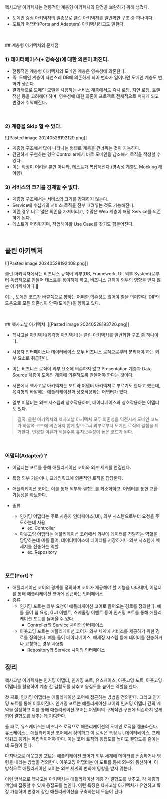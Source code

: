 
헥사고날 아키텍처는 전통적인 계층형 아키텍처의 단점을 보완하기 위해 생겼다.
- 도메인 중심 아키텍처의 일종으로 클린 아키텍처를 일반화한 구조 중 하나이다.
- 포트와 어댑터(Ports and Adapters) 아키텍처라고도 말한다.

</br>
</br>
## 계층형 아키텍처의 문제점 

### 1) 데이터베이스(+ 영속성)에 대한 의존이 퍼진다.

- 전통적인 계층형 아키텍처의 도메인 계층은 영속성에 의존한다. 
- 즉, 도메인 계층이 자연스레 DB에 의존하게 되어 변화가 일어나면 도메인 계층도 변화가 생긴다
- 결과적으로 도메인 모델을 사용하는 서비스 계층에서도 즉시 로딩, 지연 로딩, 트랜잭션 등을 고려해야 하며, 영속성에 대한 의존이 프로젝트 전체적으로 퍼지게 되고 변경에 취약해진다.

</br>

### 2) 계층을 Skip 할 수 있다.
![[Pasted image 20240528192129.png]]

- 계층형 구조에서 많이 나타나는 형태로 계층을 건너뛰는 것이 가능하다.
- 간단하게 구현하는 경우 Controller에서 바로 도메인을 참조해서 로직을 작성할 수 있다.
- 이는 확장이 어려울 뿐만 아니라, 테스트가 복잡해진다.(영속성 계층도 Mocking 해야함)


### 3) 서비스의 크기를 강제할 수 없다.

- 계층형 구조에서는 서비스의 크기를 강제하지 않는다. 
- Service에 수십개의 서비스 로직을 전부 때려넣는 것도 가능해진다.
- 이런 경우 너무 많은 의존을 가져버리고, 수많은 Web 계층이 해당 Service를 의존하게 된다.
- 테스트가 어려워지며, 작업해야할 Use Case를 찾기도 힘들어진다.


</br>

## 클린 아키텍처 
![[Pasted image 20240528192408.png]]

클린 아키텍처에서는 비즈니스 규칙이 외부(DB, Framework, UI, 외부 System)로부터 독립적으로 만들어 테스트를 용이하게 하고, 비즈니스 규칙이 외부의 영향을 받지 않는 아키텍처이다.

이는, 도메인 코드가 바깥쪽으로 향하는 어떠한 의존성도 없어야 함을 의미한다. DIP의 도움으로 모든 의존성이 안쪽(도메인)을 향하고 있다.


</br>
</br>
## 헥사고날 아키텍처
![[Pasted image 20240528193720.png]]

- 헥사고날 아키텍처(육각형 아키텍처)는 클린 아키텍처를 일반화한 구조 중 하나이다.
- 사용자 인터페이스나 데이터베이스 모두 비즈니스 로직으로부터 분리해야 하는 외부 요소로 취급한다.
- 이는 비즈니스 로직이 외부 요소에 의존하지 않고 Presentation 계층과 Data Source 계층이 도메인 계층에 의존하도록 만들어야 한다는 것이다.

- 서론에서 헥사고날 아키텍처는 포트와 어댑터 아키텍처로 부르기도 한다고 했는데, 육각형의 바깥에는 애플리케이션과 상호작용하는 어댑터가 있다.
- 일부 어댑터는 외부 시스템과 상호작용하며, 데이터베이스와 상호작용하는 어댑터도 있다.

> 결국, 클린 아키텍처와 헥사고날 아키텍처 모두 의존성을 역전시켜 도메인 코드가 바깥쪽 코드에 의존하지 않게 함으로써 외부로부터 도메인 로직의 결합을 제거한다. 변경할 이유가 적을수록 유지보수성이 높은 코드가 된다.


</br>

### 어댑터(Adapter) ?

- 어댑터는 포트를 통해 애플리케이션 코어와 외부 세계를 연결한다.
- 특정 외부 기술이나, 프레임워크에 의존적인 로직을 담당한다.
- 애플리케이션 코어는 이를 통해 외부와 결합도를 최소화하고, 어댑터를 통한 교환 가능성을 확보한다.

- 종류
	- 인커밍 어댑터는 주로 사용자 인터페이스(UI), 외부 시스템으로부터 요청을 주도하는데 사용
		- ex. Controller
	- 아웃고잉 어댑터는 애플리케이션 코어에서 외부에 데이터를 전달하는 역할을 담당하는데 예를 들어, 데이터베이스에 데이터를 저장하거나 외부 시스템에 메세지를 전송하는 역할
		- ex. Repository


</br> 

### 포트(Port) ?

- 애플리케이션 코어의 경계를 정의하며 코어가 제공해야 할 기능을 나타내며, 어댑터를 통해 애플리케이션 코어에 접근하는 인터페이스
- 종류
	- 인커밍 포트는 외부 요청이 애플리케이션 코어로 들어오는 경로를 정의한다. 예를 들어 웹 요청, GUI 이벤트, 스케줄링 이벤트 등이 인커밍 포트를 통해 애플리케이션 포트를 들어올 수 있다.
		- Controller와 Service 사이의 인터페이스
	- 아웃고잉 포트는 애플리케이션 코어가 외부 세계에 서비스를 제공하기 위한 경로를 정의한다. 예를 들어 데이터베이스, 메세징 시스템 등에 데이터를 전송하거나 요청하는 경우 사용함
		- Repository와 Service 사이의 인터페이스



## 정리

헥사고날 아키텍처는 인커밍 어댑터, 인커밍 포트, 유스케이스, 아웃고잉 포트, 아웃고잉 어댑터를 활용하여 계층 간 결합도를 낮추고 응집도를 높이는 역할을 한다.

첫 째로, 인커밍 어댑터는 애플리케이션 코어에 접근하는 방법을 정의한다. 그리고 인커밍 포트를 통해 이루어진다. 인커밍 포트는 애플리케이션 코어와 인커밍 어댑터 간의 계약을 설정하고 이를 통해 애플리케이션 코어는 어댑터의 구체적인 구현에 의존하지 않게 되어 결합도를 낮추는데 기여한다.

둘 째로, 유스케이스는 비즈니스 로직으로 애플리케이션의 도메인 로직을 캡슐화한다. 유스케이스는 애플리케이션 코어에서 정의하고 이 로직은 특정 UI, 데이터베이스, 프레임워크 등과는 독립적이어야 한다. 이는 코어 로직의 응집도를 높이고 결합도를 줄이는데 도움이 된다.

마지막으로 아웃고잉 포트는 애플리케이션 코어가 외부 세계에 데이터를 전송하거나 명령을 내리는 방법을 정의한다. 아웃고잉 어댑터는 이 포트를 통해 외부와 통신하며, 이 방식으로 애플리케이션 코어는 외부 세계의 변화에 영향을 받지 않는다.

이런 방식으로 헥사고날 아키텍처는 애플리케이션 계층 간 결합도를 낮추고, 각 계층의 책임에 집중할 수 있게 응집도를 높인다. 이런 특징은 헥사고날 아키텍처가 유연하고 확장 가능하며 변경에 강한 애플리케이션을 구축하는데 도움이 된다.
